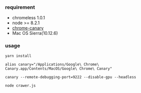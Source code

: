 ### requirement
* chromeless 1.0.1
* node >= 8.2.1
* [chrome-canary](https://www.google.com/chrome/browser/canary.html)
* Mac OS Sierra(10.12.6)

### usage
```shell
yarn install

alias canary="/Applications/Google\ Chrome\ Canary.app/Contents/MacOS/Google\ Chrome\ Canary"

canary --remote-debugging-port=9222 --disable-gpu --headless

node crawer.js
```

